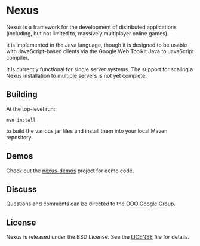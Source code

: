 # Nexus

Nexus is a framework for the development of distributed applications (including, but not limited
to, massively multiplayer online games).

It is implemented in the Java language, though it is designed to be usable with JavaScript-based
clients via the Google Web Toolkit Java to JavaScript compiler.

It is currently functional for single server systems. The support for scaling a Nexus installation
to multiple servers is not yet complete.

## Building

At the top-level run:

    mvn install

to build the various jar files and install them into your local Maven repository.

## Demos

Check out the [nexus-demos] project for demo code.

## Discuss

Questions and comments can be directed to the [OOO Google Group].

## License

Nexus is released under the BSD License. See the [LICENSE] file for details.

[nexus-demos]: https://github.com/threerings/nexus-demos
[OOO Google Group]: http://groups.google.com/group/ooo-libs
[LICENSE]: https://github.com/threerings/nexus/blob/master/LICENSE
